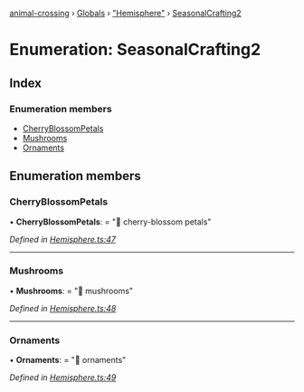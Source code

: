 [animal-crossing](../README.md) › [Globals](../globals.md) › ["Hemisphere"](../modules/_hemisphere_.md) › [SeasonalCrafting2](_hemisphere_.seasonalcrafting2.md)

# Enumeration: SeasonalCrafting2

## Index

### Enumeration members

* [CherryBlossomPetals](_hemisphere_.seasonalcrafting2.md#cherryblossompetals)
* [Mushrooms](_hemisphere_.seasonalcrafting2.md#mushrooms)
* [Ornaments](_hemisphere_.seasonalcrafting2.md#ornaments)

## Enumeration members

###  CherryBlossomPetals

• **CherryBlossomPetals**: = "🌸 cherry-blossom petals"

*Defined in [Hemisphere.ts:47](https://github.com/Norviah/animal-crossing/blob/ac736df/module/types/Hemisphere.ts#L47)*

___

###  Mushrooms

• **Mushrooms**: = "🍄 mushrooms"

*Defined in [Hemisphere.ts:48](https://github.com/Norviah/animal-crossing/blob/ac736df/module/types/Hemisphere.ts#L48)*

___

###  Ornaments

• **Ornaments**: = "🎄 ornaments"

*Defined in [Hemisphere.ts:49](https://github.com/Norviah/animal-crossing/blob/ac736df/module/types/Hemisphere.ts#L49)*
